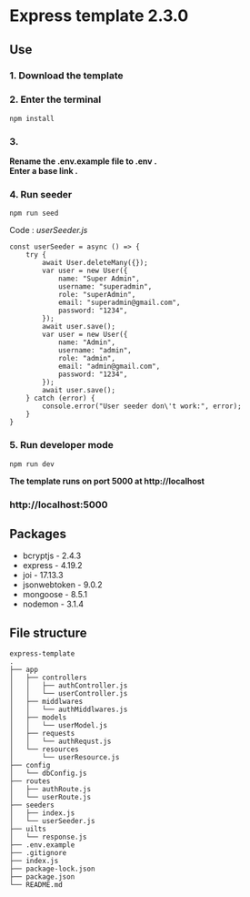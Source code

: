 # Express template 2.3.0

## Use

### 1. Download the template

### 2. Enter the terminal
```
npm install
```
### 3.
**Rename the .env.example file to .env .**
<br/>
**Enter a base link .**

### 4. Run seeder
```
npm run seed
```

Code : *userSeeder.js*
```
const userSeeder = async () => {
    try {
        await User.deleteMany({});
        var user = new User({
            name: "Super Admin",
            username: "superadmin",
            role: "superAdmin",
            email: "superadmin@gmail.com",
            password: "1234",
        });
        await user.save();
        var user = new User({
            name: "Admin",
            username: "admin",
            role: "admin",
            email: "admin@gmail.com",
            password: "1234",
        });
        await user.save();
    } catch (error) {
        console.error("User seeder don\'t work:", error);
    }
}
```

### 5. Run developer mode
```
npm run dev
```

**The template runs on port 5000 at http://localhost**
### http://localhost:5000


## Packages
+ bcryptjs - 2.4.3
+ express - 4.19.2
+ joi - 17.13.3
+ jsonwebtoken - 9.0.2
+ mongoose - 8.5.1
+ nodemon - 3.1.4


## File structure

```
express-template
.
├── app
│   ├── controllers
│   │   ├── authController.js
│   │   └── userController.js
│   ├── middlwares
│   │   └── authMiddlwares.js
│   ├── models
│   │   └── userModel.js
│   ├── requests
│   │   └── authRequst.js
│   └── resources
│       └── userResource.js
├── config
│   └── dbConfig.js
├── routes
│   ├── authRoute.js
│   └── userRoute.js
├── seeders
│   ├── index.js
│   └── userSeeder.js
├── uilts
│   └── response.js
├── .env.example
├── .gitignore
├── index.js
├── package-lock.json
├── package.json
└── README.md
```
